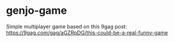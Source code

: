 # genjo-game

Simple multiplayer game based on this 9gag post: https://9gag.com/gag/aGZRpDG/this-could-be-a-real-funny-game
